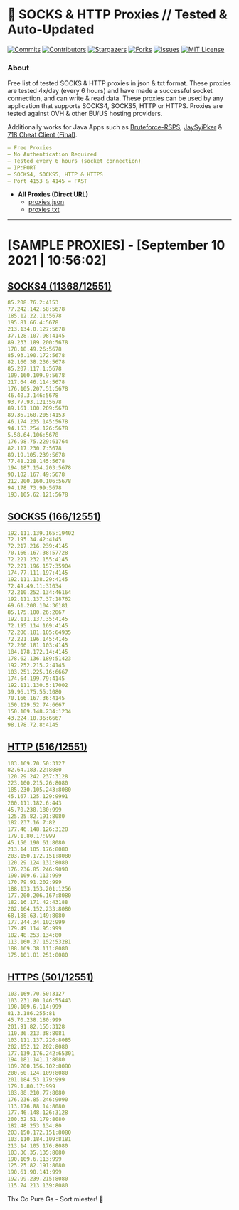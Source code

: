 <!-- MARKDOWN LINKS & IMAGES -->
<!-- https://www.markdownguide.org/basic-syntax/#reference-style-links -->
[contributors-shield]: https://img.shields.io/github/contributors/KaiBurton/free-proxies-autoupdated?style=for-the-badge
[contributors-url]: https://github.com/KaiBurton/free-proxies-autoupdated/graphs/contributors
[forks-shield]: https://img.shields.io/github/forks/KaiBurton/free-proxies-autoupdated?style=for-the-badge
[forks-url]: https://github.com/KaiBurton/free-proxies-autoupdated/network/members
[stars-shield]: https://img.shields.io/github/stars/KaiBurton/free-proxies-autoupdated?style=for-the-badge
[stars-url]: https://github.com/KaiBurton/free-proxies-autoupdated/stargazers
[issues-shield]: https://img.shields.io/github/issues/KaiBurton/free-proxies-autoupdated?style=for-the-badge
[issues-url]: https://github.com/KaiBurton/free-proxies-autoupdated/issues
[license-shield]: https://img.shields.io/github/license/KaiBurton/free-proxies-autoupdated?style=for-the-badge
[license-url]: https://github.com/KaiBurton/free-proxies-autoupdated/blob/main/LICENSE
[commit-shield]: https://img.shields.io/github/last-commit/KaiBurton/free-proxies-autoupdated?style=for-the-badge
[commit-url]: https://github.com/KaiBurton/free-proxies-autoupdated/commits/main

# 🎁 SOCKS & HTTP Proxies // Tested & Auto-Updated

[![Commits][commit-shield]][commit-url]
[![Contributors][contributors-shield]][contributors-url]
[![Stargazers][stars-shield]][stars-url]
[![Forks][forks-shield]][forks-url]
[![Issues][issues-shield]][issues-url]
[![MIT License][license-shield]][license-url]

### About
Free list of tested SOCKS & HTTP proxies in json & txt format. These proxies are tested 4x/day (every 6 hours) and have made a successful socket connection, and can write & read data. These proxies can be used by any application that supports SOCKS4, SOCKS5, HTTP or HTTPS. Proxies are tested against OVH & other EU/US hosting providers.

Additionally works for Java Apps such as [Bruteforce-RSPS](https://github.com/KaiBurton/Bruteforce-RSPS), [JaySyiPker](https://github.com/JayArrowz/JaySyiPker) & [718 Cheat Client (Final)](https://github.com/KaiBurton/718-Cheat-Client-Final). 

```yaml
— Free Proxies
— No Authentication Required
— Tested every 6 hours (socket connection)
— IP:PORT
— SOCKS4, SOCKS5, HTTP & HTTPS
— Port 4153 & 4145 = FAST
```

- **All Proxies (Direct URL)**
  - [proxies.json](https://raw.githubusercontent.com/KaiBurton/free-proxies-autoupdated/main/proxies.json)
  - [proxies.txt](https://raw.githubusercontent.com/KaiBurton/free-proxies-autoupdated/main/proxies.txt)

---

# [SAMPLE PROXIES] - [September 10 2021 | 10:56:02]

## [SOCKS4 (11368/12551)](https://raw.githubusercontent.com/KaiBurton/free-proxies-autoupdated/main/proxies-socks4.txt)
```yaml
85.208.76.2:4153
77.242.142.58:5678
185.12.22.11:5678
195.81.66.4:5678
213.134.0.127:5678
37.128.107.98:4145
89.233.189.200:5678
178.18.49.26:5678
85.93.190.172:5678
82.160.38.236:5678
85.207.117.1:5678
109.160.109.9:5678
217.64.46.114:5678
176.105.207.51:5678
46.40.3.146:5678
93.77.93.121:5678
89.161.100.209:5678
89.36.160.205:4153
46.174.235.145:5678
94.153.254.126:5678
5.58.64.106:5678
176.98.75.229:61764
82.117.230.7:5678
89.19.105.239:5678
77.48.228.145:5678
194.187.154.203:5678
90.102.167.49:5678
212.200.160.106:5678
94.178.73.99:5678
193.105.62.121:5678
```

## [SOCKS5 (166/12551)](https://raw.githubusercontent.com/KaiBurton/free-proxies-autoupdated/main/proxies-socks5.txt)
```yaml
192.111.139.165:19402
72.195.34.42:4145
72.217.216.239:4145
70.166.167.38:57728
72.221.232.155:4145
72.221.196.157:35904
174.77.111.197:4145
192.111.138.29:4145
72.49.49.11:31034
72.210.252.134:46164
192.111.137.37:18762
69.61.200.104:36181
85.175.100.26:2067
192.111.137.35:4145
72.195.114.169:4145
72.206.181.105:64935
72.221.196.145:4145
72.206.181.103:4145
184.178.172.14:4145
178.62.136.189:51423
192.252.215.2:4145
103.251.225.16:6667
174.64.199.79:4145
192.111.130.5:17002
39.96.175.55:1080
70.166.167.36:4145
150.129.52.74:6667
150.109.148.234:1234
43.224.10.36:6667
98.178.72.8:4145
```

## [HTTP (516/12551)](https://raw.githubusercontent.com/KaiBurton/free-proxies-autoupdated/main/proxies-http.txt)
```yaml
103.169.70.50:3127
82.64.183.22:8080
120.29.242.237:3128
223.100.215.26:8080
185.230.105.243:8080
45.167.125.129:9991
200.111.182.6:443
45.70.238.180:999
125.25.82.191:8080
182.237.16.7:82
177.46.148.126:3128
179.1.80.17:999
45.150.190.61:8080
213.14.105.176:8080
203.150.172.151:8080
120.29.124.131:8080
176.236.85.246:9090
190.109.6.113:999
170.79.91.202:999
188.133.153.201:1256
177.200.206.167:8080
182.16.171.42:43188
202.164.152.233:8080
68.188.63.149:8080
177.244.34.102:999
179.49.114.95:999
182.48.253.134:80
113.160.37.152:53281
188.169.38.111:8080
175.101.81.251:8080
```

## [HTTPS (501/12551)](https://raw.githubusercontent.com/KaiBurton/free-proxies-autoupdated/main/proxies-https.txt)
```yaml
103.169.70.50:3127
103.231.80.146:55443
190.109.6.114:999
81.3.186.255:81
45.70.238.180:999
201.91.82.155:3128
110.36.213.38:8081
103.111.137.226:8085
202.152.12.202:8080
177.139.176.242:65301
194.181.141.1:8080
109.200.156.102:8080
200.60.124.109:8080
201.184.53.179:999
179.1.80.17:999
183.88.210.77:8080
176.236.85.246:9090
113.176.88.14:8080
177.46.148.126:3128
200.32.51.179:8080
182.48.253.134:80
203.150.172.151:8080
103.110.184.109:8181
213.14.105.176:8080
103.36.35.135:8080
190.109.6.113:999
125.25.82.191:8080
190.61.90.141:999
192.99.239.215:8080
115.74.213.139:8080
```



Thx Co Pure Gs - Sort miester! 💟